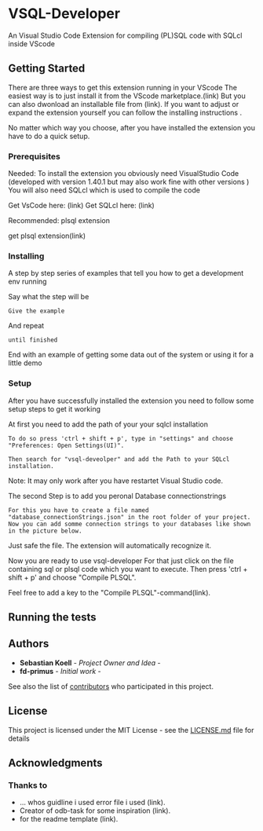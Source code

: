 # VSQL-Developer
An Visual Studio Code Extension for compiling (PL)SQL code with SQLcl inside VScode

## Getting Started
There are three ways to get this extension running in your VScode
The easiest way is to just install it from the VScode marketplace.(link)
But you can also dwonload an installable file from (link).
If you want to adjust or expand the extension yourself you can follow the installing instructions .

No matter which way you choose, after you have installed the extension you have to do a quick setup.

### Prerequisites

Needed:
To install the extension you obviously need VisualStudio Code (developed with version 1.40.1 but may also work fine with other versions )
You will also need SQLcl which is used to compile the code

Get VsCode here: (link)
Get SQLcl here: (link)

Recommended:
plsql extension

get plsql extension(link)

### Installing

A step by step series of examples that tell you how to get a development env running

Say what the step will be

```
Give the example
```

And repeat

```
until finished
```

End with an example of getting some data out of the system or using it for a little demo

### Setup
After you have successfully installed the extension you need to follow some setup steps to get it working

At first you need to add the path of your your sqlcl installation
```
To do so press 'ctrl + shift + p', type in "settings" and choose "Preferences: Open Settings(UI)".
```

```
Then search for "vsql-deveolper" and add the Path to your SQLcl installation.
```
Note: It may only work after you have restartet Visual Studio code.


The second Step is to add you peronal Database connectionstrings
```
For this you have to create a file named "database_connectionStrings.json" in the root folder of your project.
Now you can add somme connection strings to your databases like shown in the picture below.
```

Just safe the file. The extension will automatically recognize it.

Now you are ready to use vsql-developer
For that just click on the file containing sql or plsql code which you want to execute.
Then press 'ctrl + shift + p' and choose "Compile PLSQL".

Feel free to add a key to the "Compile PLSQL"-command(link).

## Running the tests



## Authors

* **Sebastian Koell** - *Project Owner and Idea* -
* **fd-primus** - *Initial work* - 


See also the list of [contributors](https://github.com/your/project/contributors) who participated in this project.

## License

This project is licensed under the MIT License - see the [LICENSE.md](LICENSE.md) file for details

## Acknowledgments
### Thanks to
*  ... whos guidline i used error file i used (link).
*  Creator of odb-task for some inspiration (link).
* for the readme template (link).
